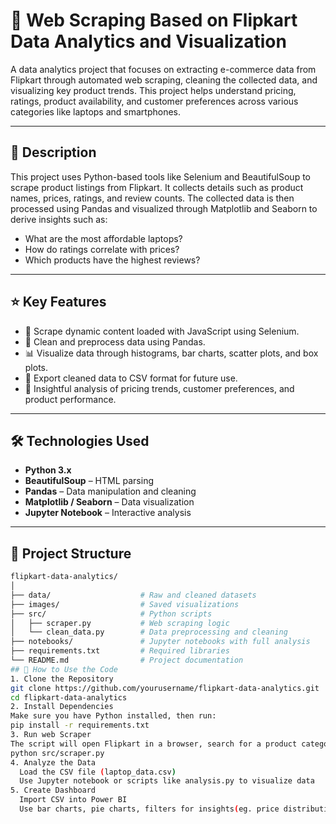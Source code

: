 # 🛒 Web Scraping Based on Flipkart Data Analytics and Visualization

A data analytics project that focuses on extracting e-commerce data from Flipkart through automated web scraping, cleaning the collected data, and visualizing key product trends. This project helps understand pricing, ratings, product availability, and customer preferences across various categories like laptops and smartphones.

---

## 📌 Description

This project uses Python-based tools like Selenium and BeautifulSoup to scrape product listings from Flipkart. It collects details such as product names, prices, ratings, and review counts. The collected data is then processed using Pandas and visualized through Matplotlib and Seaborn to derive insights such as:

- What are the most affordable laptops?
- How do ratings correlate with prices?
- Which products have the highest reviews?

---

## ⭐ Key Features

- 🔎 Scrape dynamic content loaded with JavaScript using Selenium.
- 🧹 Clean and preprocess data using Pandas.
- 📊 Visualize data through histograms, bar charts, scatter plots, and box plots.
- 📁 Export cleaned data to CSV format for future use.
- 🧠 Insightful analysis of pricing trends, customer preferences, and product performance.

---

## 🛠️ Technologies Used

- **Python 3.x**
- **BeautifulSoup** – HTML parsing
- **Pandas** – Data manipulation and cleaning
- **Matplotlib / Seaborn** – Data visualization
- **Jupyter Notebook** – Interactive analysis

---

## 📁 Project Structure

```bash
flipkart-data-analytics/
│
├── data/                    # Raw and cleaned datasets
├── images/                  # Saved visualizations
├── src/                     # Python scripts
│   ├── scraper.py           # Web scraping logic
│   └── clean_data.py        # Data preprocessing and cleaning
├── notebooks/               # Jupyter notebooks with full analysis
├── requirements.txt         # Required libraries
└── README.md                # Project documentation
## 🚀 How to Use the Code
1. Clone the Repository
git clone https://github.com/yourusername/flipkart-data-analytics.git
cd flipkart-data-analytics
2. Install Dependencies
Make sure you have Python installed, then run:
pip install -r requirements.txt
3. Run web Scraper
The script will open Flipkart in a browser, search for a product category (like "laptops"), and save the data.
python src/scraper.py
4. Analyze the Data
  Load the CSV file (laptop_data.csv)
  Use Jupyter notebook or scripts like analysis.py to visualize data
5. Create Dashboard
  Import CSV into Power BI
  Use bar charts, pie charts, filters for insights(eg. price distribution, top-rated brands)
